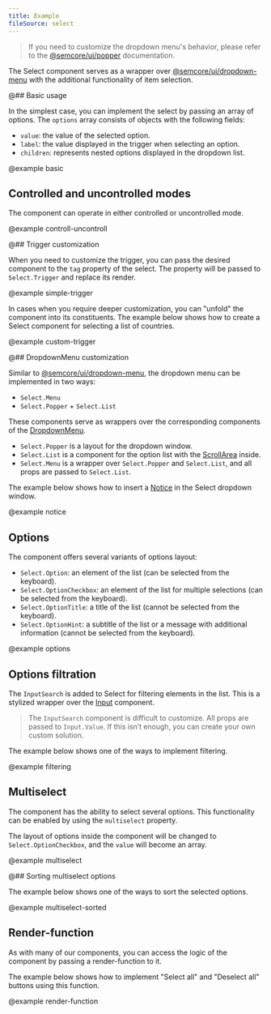```yaml
---
title: Example
fileSource: select
---
```


> If you need to customize the dropdown menu's behavior, please refer to the [@semcore/ui/popper](/utils/popper/) documentation.

The Select component serves as a wrapper over [@semcore/ui/dropdown-menu](/components/dropdown-menu) with the additional functionality of item selection.

@## Basic usage

In the simplest case, you can implement the select by passing an array of options. The `options` array consists of objects with the following fields:

- `value`: the value of the selected option.
- `label`: the value displayed in the trigger when selecting an option.
- `children`: represents nested options displayed in the dropdown list.

@example basic

## Controlled and uncontrolled modes

The component can operate in either controlled or uncontrolled mode.

@example controll-uncontroll

@## Trigger customization

When you need to customize the trigger, you can pass the desired component to the `tag` property of the select. The property will be passed to `Select.Trigger` and replace its render.

@example simple-trigger

In cases when you require deeper customization, you can "unfold" the component into its constituents. The example below shows how to create a Select component for selecting a list of countries.

@example custom-trigger

@## DropdownMenu customization

Similar to [@semcore/ui/dropdown-menu](/components/dropdown-menu), the dropdown menu can be implemented in two ways:

- `Select.Menu`
- `Select.Popper` + `Select.List`

These components serve as wrappers over the corresponding components of the [DropdownMenu](/components/dropdown-menu).

- `Select.Popper` is a layout for the dropdown window.
- `Select.List` is a component for the option list with the [ScrollArea](/components/scroll-area/) inside.
- `Select.Menu` is a wrapper over `Select.Popper` and `Select.List`, and all props are passed to `Select.List`.

The example below shows how to insert a [Notice](/components/notice/) in the Select dropdown window.

@example notice

## Options

The component offers several variants of options layout:

- `Select.Option`: an element of the list (can be selected from the keyboard).
- `Select.OptionCheckbox`: an element of the list for multiple selections (can be selected from the keyboard).
- `Select.OptionTitle`: a title of the list (cannot be selected from the keyboard).
- `Select.OptionHint`: a subtitle of the list or a message with additional information (cannot be selected from the keyboard).

@example options

## Options filtration

The `InputSearch` is added to Select for filtering elements in the list. This is a stylized wrapper over the [Input](/components/input/) component.

> The `InputSearch` component is difficult to customize. All props are passed to `Input.Value`. If this isn’t enough, you can create your own custom solution.

The example below shows one of the ways to implement filtering.

@example filtering

## Multiselect

The component has the ability to select several options. This functionality can be enabled by using the `multiselect` property.

The layout of options inside the component will be changed to `Select.OptionCheckbox`, and the `value` will become an array.

@example multiselect

@## Sorting multiselect options

The example below shows one of the ways to sort the selected options.

@example multiselect-sorted

## Render-function

As with many of our components, you can access the logic of the component by passing a render-function to it.

The example below shows how to implement "Select all" and "Deselect all" buttons using this function.

@example render-function
